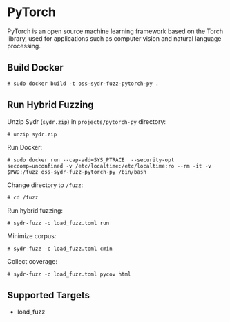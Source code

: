 # PyTorch

PyTorch is an open source machine learning framework based on the Torch library, used for applications such as computer vision and natural language processing.

## Build Docker

    # sudo docker build -t oss-sydr-fuzz-pytorch-py .

## Run Hybrid Fuzzing

Unzip Sydr (`sydr.zip`) in `projects/pytorch-py` directory:

    # unzip sydr.zip

Run Docker:

    # sudo docker run --cap-add=SYS_PTRACE  --security-opt seccomp=unconfined -v /etc/localtime:/etc/localtime:ro --rm -it -v $PWD:/fuzz oss-sydr-fuzz-pytorch-py /bin/bash

Change directory to `/fuzz`:

    # cd /fuzz

Run hybrid fuzzing:

    # sydr-fuzz -c load_fuzz.toml run

Minimize corpus:

    # sydr-fuzz -c load_fuzz.toml cmin

Collect coverage:

    # sydr-fuzz -c load_fuzz.toml pycov html

## Supported Targets

* load_fuzz
